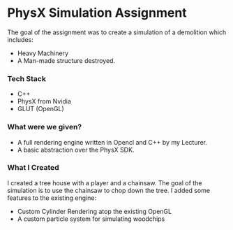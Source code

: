 PhysX Simulation Assignment 
=============
The goal of the assignment was to create a simulation of a demolition which includes:
- Heavy Machinery
- A Man-made structure destroyed.

### Tech Stack
- C++
- PhysX from Nvidia
- GLUT (OpenGL)

### What were we given?
- A full rendering engine written in Opencl and C++ by my Lecturer.
- A basic abstraction over the PhysX SDK.

### What I Created
I created a tree house with a player and a chainsaw. The goal of the simulation is to use the chainsaw to chop down the tree.
I added some features to the existing engine:
- Custom Cylinder Rendering atop the existing OpenGL
- A custom particle system for simulating woodchips
